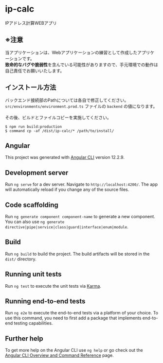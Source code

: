 # ip-calc
IPアドレス計算WEBアプリ

## ※注意
当アプリケーションは、Webアプリケーションの練習として作成したアプリケーションです。<br>
**致命的なバグや脆弱性**を含んでいる可能性がありますので、手元環境での動作は自己責任でお願いいたします。

## インストール方法
バックエンド接続部のPathについては各自で修正してください。<br>
`src/environments/environment.prod.ts` ファイルの `backend` の値になります。<br>
<br>
その後、ビルドとファイルコピーを実施してください。

```termainal
$ npm run build:production
$ command cp -af /dist/ip-calc/* /path/to/install/
```

## Angular
This project was generated with [Angular CLI](https://github.com/angular/angular-cli) version 12.2.9.

## Development server

Run `ng serve` for a dev server. Navigate to `http://localhost:4200/`. The app will automatically reload if you change any of the source files.

## Code scaffolding

Run `ng generate component component-name` to generate a new component. You can also use `ng generate directive|pipe|service|class|guard|interface|enum|module`.

## Build

Run `ng build` to build the project. The build artifacts will be stored in the `dist/` directory.

## Running unit tests

Run `ng test` to execute the unit tests via [Karma](https://karma-runner.github.io).

## Running end-to-end tests

Run `ng e2e` to execute the end-to-end tests via a platform of your choice. To use this command, you need to first add a package that implements end-to-end testing capabilities.

## Further help

To get more help on the Angular CLI use `ng help` or go check out the [Angular CLI Overview and Command Reference](https://angular.io/cli) page.

